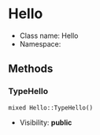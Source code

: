Hello
===============






* Class name: Hello
* Namespace: 







Methods
-------


### TypeHello

    mixed Hello::TypeHello()





* Visibility: **public**



